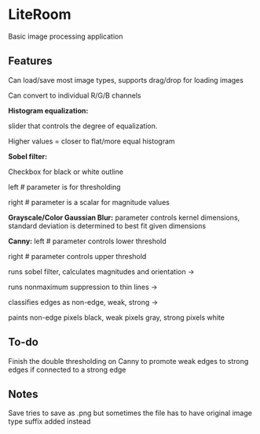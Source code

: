 # LiteRoom
Basic image processing application

Features
------------------
Can load/save most image types, supports drag/drop for loading images

Can convert to individual R/G/B channels


**Histogram equalization:**

slider that controls the degree of equalization.

Higher values = closer to flat/more equal histogram



**Sobel filter:**

Checkbox for black or white outline

left # parameter is for thresholding

right # parameter is a scalar for magnitude values



**Grayscale/Color Gaussian Blur:**
parameter controls kernel dimensions, 
standard deviation is determined to best fit given dimensions

**Canny:**
left # parameter controls lower threshold

right # parameter controls upper threshold

runs sobel filter, calculates magnitudes and orientation ->

runs nonmaximum suppression to thin lines ->

classifies edges as non-edge, weak, strong ->

paints non-edge pixels black, weak pixels gray, strong pixels white



To-do
------------
Finish the double thresholding on Canny to promote weak edges to strong edges if connected to a strong edge


Notes
---------
Save tries to save as .png but sometimes the file has to have original image type suffix added
instead


